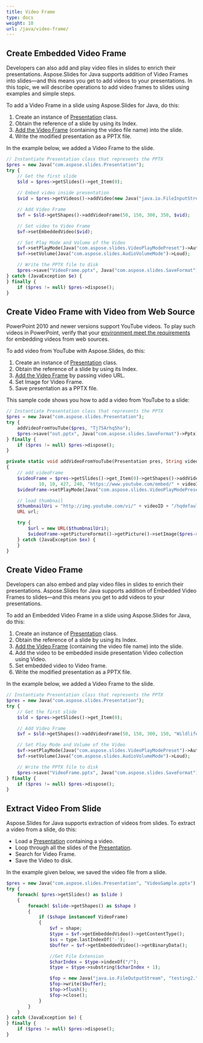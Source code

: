 ```yaml
---
title: Video Frame
type: docs
weight: 10
url: /java/video-frame/
---
```


## **Create Embedded Video Frame**
Developers can also add and play video files in slides to enrich their presentations. Aspose.Slides for Java supports addition of Video Frames into slides—and this means you get to add videos to your presentations. In this topic, we will describe operations to add video frames to slides using examples and simple steps.

To add a Video Frame in a slide using Aspose.Slides for Java, do this:

1. Create an instance of [Presentation](https://apireference.aspose.com/slides/java/com.aspose.slides/Presentation) class.
1. Obtain the reference of a slide by using its Index.
1. [Add the Video Frame](https://apireference.aspose.com/slides/java/com.aspose.slides/IShapeCollection#addVideoFrame-float-float-float-float-com.aspose.slides.IVideo-) (containing the video file name) into the slide.
1. Write the modified presentation as a PPTX file.

In the example below, we added a Video Frame to the slide.

```php
// Instantiate Presentation class that represents the PPTX
$pres = new Java("com.aspose.slides.Presentation");
try {
    // Get the first slide
    $sld = $pres->getSlides()->get_Item(0);
    
    // Embed video inside presentation
    $vid = $pres->getVideos()->addVideo(new Java("java.io.FileInputStream", new Java("java.io.File", "Wildlife.mp4")));

    // Add Video Frame
    $vf = $sld->getShapes()->addVideoFrame(50, 150, 300, 350, $vid);

    // Set video to Video Frame
    $vf->setEmbeddedVideo($vid);

    // Set Play Mode and Volume of the Video
    $vf->setPlayMode(Java("com.aspose.slides.VideoPlayModePreset")->Auto);
    $vf->setVolume(Java("com.aspose.slides.AudioVolumeMode")->Loud);

    // Write the PPTX file to disk
    $pres->save("VideoFrame.pptx", Java("com.aspose.slides.SaveFormat")->Pptx);
} catch (JavaException $e) {
} finally {
    if ($pres != null) $pres->dispose();
}
```

## **Create Video Frame with Video from Web Source**
PowerPoint 2010 and newer versions support YouTube videos. To play such videos in PowerPoint, verify that your [environment meet the requirements](https://support.office.com/en-us/article/Requirements-for-using-the-PowerPoint-YouTube-feature-2a0e184d-af50-4da9-b530-e4355ac436a9?ui=en-US&rs=en-US&ad=US) for embedding videos from web sources.

To add video from YouTube with Aspose.Slides, do this:

1. Create an instance of [Presentation](https://apireference.aspose.com/slides/java/com.aspose.slides/Presentation) class.
1. Obtain the reference of a slide by using its Index.
1. [Add the Video Frame](https://apireference.aspose.com/slides/java/com.aspose.slides/IShapeCollection#addVideoFrame-float-float-float-float-java.lang.String-) by passing video URL.
1. Set Image for Video Frame.
1. Save presentation as a PPTX file.

This sample code shows you how to add a video from YouTube to a slide:

```php
// Instantiate Presentation class that represents the PPTX
$pres = new Java("com.aspose.slides.Presentation");
try {
    addVideoFromYouTube($pres, "Tj75Arhq5ho");
    $pres->save("out.pptx", Java("com.aspose.slides.SaveFormat")->Pptx);
} finally {
    if ($pres != null) $pres->dispose();
}
```
```php
private static void addVideoFromYouTube(Presentation pres, String videoID)
{
    // add videoFrame
    $videoFrame = $pres->getSlides()->get_Item(0)->getShapes()->addVideoFrame(
            10, 10, 427, 240, "https://www.youtube.com/embed/" + videoID);
    $videoFrame->setPlayMode(Java("com.aspose.slides.VideoPlayModePreset")->Auto);

    // load thumbnail
    $thumbnailUri = "http://img.youtube.com/vi/" + videoID + "/hqdefault.jpg";
    URL url;

    try {
        $url = new URL($thumbnailUri);
        $videoFrame->getPictureFormat()->getPicture()->setImage($pres->getImages()->addImage($url->openStream()));
    } catch (JavaException $ex) {
    }
}
```

## **Create Video Frame**
Developers can also embed and play video files in slides to enrich their presentations. Aspose.Slides for Java supports addition of Embedded Video Frames to slides—and this means you get to add videos to your presentations. 

To add an Embedded Video Frame in a slide using Aspose.Slides for Java, do this:

1. Create an instance of [Presentation](https://apireference.aspose.com/slides/java/com.aspose.slides/Presentation) class.
1. Obtain the reference of a slide by using its Index.
1. [Add the Video Frame](https://apireference.aspose.com/slides/java/com.aspose.slides/IShapeCollection#addVideoFrame-float-float-float-float-java.lang.String-) (containing the video file name) into the slide.
1. Add the video to be embedded inside presentation Video collection using Video.
1. Set embedded video to Video frame.
1. Write the modified presentation as a PPTX file.

In the example below, we added a Video Frame to the slide.

```php
// Instantiate Presentation class that represents the PPTX
$pres = new Java("com.aspose.slides.Presentation");
try {
    // Get the first slide
    $sld = $pres->getSlides()->get_Item(0);

    // Add Video Frame
    $vf = $sld->getShapes()->addVideoFrame(50, 150, 300, 150, "Wildlife.mp4");

    // Set Play Mode and Volume of the Video
    $vf->setPlayMode(Java("com.aspose.slides.VideoPlayModePreset")->Auto);
    $vf->setVolume(Java("com.aspose.slides.AudioVolumeMode")->Loud);

    // Write the PPTX file to disk
    $pres->save("VideoFrame.pptx", Java("com.aspose.slides.SaveFormat")->Pptx);
} finally {
    if ($pres != null) $pres->dispose();
}
```

## **Extract Video From Slide**
Aspose.Slides for Java supports extraction of videos from slides. To extract a video from a slide, do this:

- Load a [Presentation](https://apireference.aspose.com/slides/java/com.aspose.slides/Presentation) containing a video.
- Loop through all the slides of the [Presentation](https://apireference.aspose.com/slides/java/com.aspose.slides/Presentation).
- Search for Video Frame.
- Save the Video to disk.

In the example given below, we saved the video file from a slide.

```php
$pres = new Java("com.aspose.slides.Presentation", "VideoSample.pptx");
try {
    foreach( $pres->getSlides() as $slide ) 
    {
        foreach( $slide->getShapes() as $shape ) 
        {
            if ($shape instanceof VideoFrame) 
            {
                $vf = shape;
                $type = $vf->getEmbeddedVideo()->getContentType();
                $ss = type.lastIndexOf('-');
                $buffer = $vf->getEmbeddedVideo()->getBinaryData();

                //Get File Extension
                $charIndex = $type->indexOf("/");
                $type = $type->substring($charIndex + 1);

                $fop = new Java("java.io.FileOutputStream", "testing2." + $type);
                $fop->write($buffer);
                $fop->flush();
                $fop->close();
            }
        }
    }
} catch (JavaException $e) {
} finally {
    if ($pres != null) $pres->dispose();
}
```